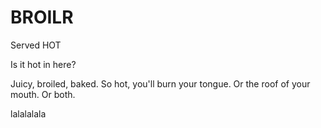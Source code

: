 BROILR
======

Served HOT

Is it hot in here?

<Add any project info here.>
Juicy, broiled, baked.
So hot, you'll burn your tongue. Or the roof of your mouth. Or both.

lalalalala

